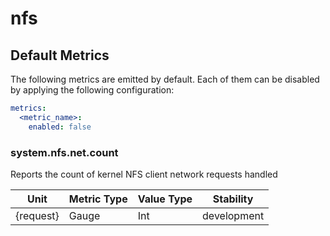[comment]: <> (Code generated by mdatagen. DO NOT EDIT.)

# nfs

## Default Metrics

The following metrics are emitted by default. Each of them can be disabled by applying the following configuration:

```yaml
metrics:
  <metric_name>:
    enabled: false
```

### system.nfs.net.count

Reports the count of kernel NFS client network requests handled

| Unit | Metric Type | Value Type | Stability |
| ---- | ----------- | ---------- | --------- |
| {request} | Gauge | Int | development |
